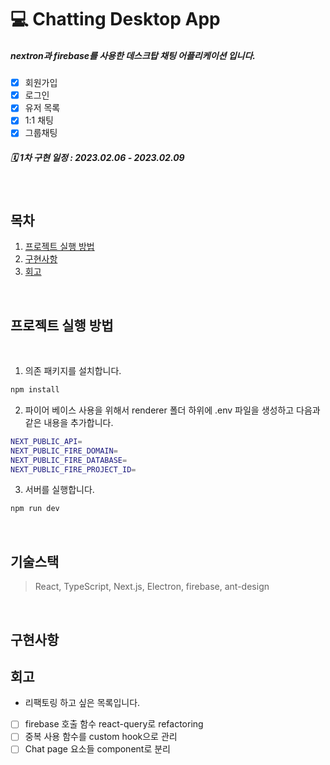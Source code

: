 # 💻 Chatting Desktop App
##### nextron과 firebase를 사용한 데스크탑 채팅 어플리케이션 입니다.

- [x] 회원가입
  <br />
- [x] 로그인
  <br />
- [x] 유저 목록
  <br />
- [x] 1:1 채팅
  <br />
- [x] 그룹채팅
  <br />

##### 🗓 1차 구현 일정 : 2023.02.06 - 2023.02.09

</br>

## 목차

1. [프로젝트 실행 방법](#프로젝트-실행-방법)
2. [구현사항](#구현사항)
3. [회고](#회고)

</br>

## 프로젝트 실행 방법

<br>

1. 의존 패키지를 설치합니다.
```bash
npm install
```

2. 파이어 베이스 사용을 위해서 renderer 폴더 하위에 .env 파일을 생성하고 다음과 같은 내용을 추가합니다.
```bash
NEXT_PUBLIC_API=
NEXT_PUBLIC_FIRE_DOMAIN=
NEXT_PUBLIC_FIRE_DATABASE=
NEXT_PUBLIC_FIRE_PROJECT_ID=
```

3. 서버를 실행합니다.
```bash
npm run dev
```

<br>

## 기술스택

> React, TypeScript, Next.js, Electron, firebase, ant-design

<br>


## 구현사항


## 회고

 - 리팩토링 하고 싶은 목록입니다.
- [ ] firebase 호출 함수 react-query로 refactoring
  <br />
- [ ] 중복 사용 함수를 custom hook으로 관리
  <br />
- [ ] Chat page 요소들 component로 분리
  <br />
